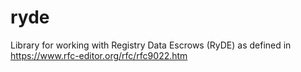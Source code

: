 # ryde
Library for working with Registry Data Escrows (RyDE) as defined in https://www.rfc-editor.org/rfc/rfc9022.htm
